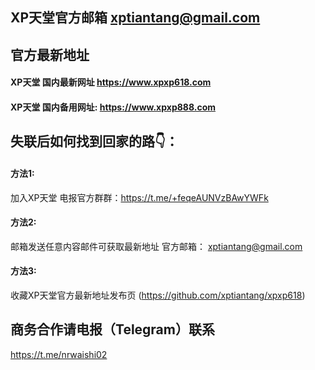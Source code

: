 ## XP天堂官方邮箱 xptiantang@gmail.com

## 官方最新地址
#### XP天堂 国内最新网址 https://www.xpxp618.com
#### XP天堂 国内备用网址: https://www.xpxp888.com

## 失联后如何找到回家的路👇：
#### 方法1:
加入XP天堂 电报官方群群：https://t.me/+feqeAUNVzBAwYWFk
#### 方法2:
邮箱发送任意内容邮件可获取最新地址
官方邮箱： xptiantang@gmail.com
#### 方法3:
收藏XP天堂官方最新地址发布页 (https://github.com/xptiantang/xpxp618)

## 商务合作请电报（Telegram）联系 
https://t.me/nrwaishi02
